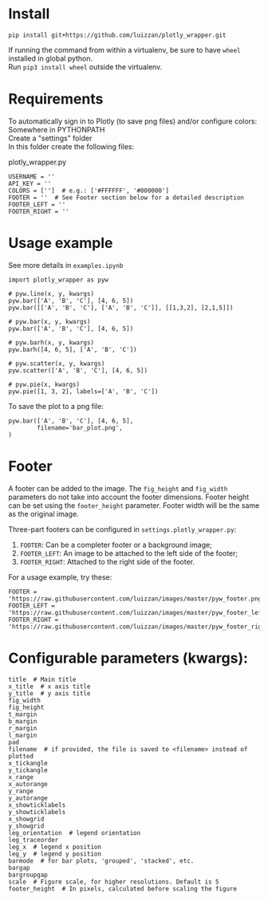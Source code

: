 # Install

`pip install git+https://github.com/luizzan/plotly_wrapper.git`

If running the command from within a virtualenv, be sure to have `wheel` installed in global python.<br>
Run `pip3 install wheel` outside the virtualenv.

# Requirements

To automatically sign in to Plotly (to save png files) and/or configure colors:
Somewhere in PYTHONPATH<br>
Create a "settings" folder<br>
In this folder create the following files:

plotly_wrapper.py
```
USERNAME = ''
API_KEY = ''
COLORS = ['']  # e.g.: ['#FFFFFF', '#000000']
FOOTER = ''  # See Footer section below for a detailed description
FOOTER_LEFT = ''
FOOTER_RIGHT = ''
```

# Usage example

See more details in `examples.ipynb`

```
import plotly_wrapper as pyw

# pyw.line(x, y, kwargs)
pyw.bar(['A', 'B', 'C'], [4, 6, 5])
pyw.bar([['A', 'B', 'C'], ['A', 'B', 'C']], [[1,3,2], [2,1,5]])

# pyw.bar(x, y, kwargs)
pyw.bar(['A', 'B', 'C'], [4, 6, 5])

# pyw.barh(x, y, kwargs)
pyw.barh([4, 6, 5], ['A', 'B', 'C'])

# pyw.scatter(x, y, kwargs)
pyw.scatter(['A', 'B', 'C'], [4, 6, 5])

# pyw.pie(x, kwargs)
pyw.pie([1, 3, 2], labels=['A', 'B', 'C'])
```

To save the plot to a png file:

```
pyw.bar(['A', 'B', 'C'], [4, 6, 5],
        filename='bar_plot.png',
)
```

# Footer

A footer can be added to the image. The `fig_height` and `fig_width` parameters do not take into account the footer dimensions. Footer height can be set using the `footer_height` parameter. Footer width will be the same as the original image.

Three-part footers can be configured in `settings.plotly_wrapper.py`:<br>
1. `FOOTER`: Can be a completer footer or a background image;
2. `FOOTER_LEFT`: An image to be attached to the left side of the footer;
3. `FOOTER_RIGHT`: Attached to the right side of the footer.

For a usage example, try these:
```
FOOTER = 'https://raw.githubusercontent.com/luizzan/images/master/pyw_footer.png'
FOOTER_LEFT = 'https://raw.githubusercontent.com/luizzan/images/master/pyw_footer_left.png'
FOOTER_RIGHT = 'https://raw.githubusercontent.com/luizzan/images/master/pyw_footer_right.png'
```

# Configurable parameters (kwargs):

```
title  # Main title
x_title  # x axis title
y_title  # y axis title
fig_width
fig_height
t_margin
b_margin
r_margin
l_margin
pad
filename  # if provided, the file is saved to <filename> instead of plotted
x_tickangle
y_tickangle
x_range
x_autorange
y_range
y_autorange
x_showticklabels
y_showticklabels
x_showgrid
y_showgrid
leg_orientation  # legend orientation
leg_traceorder
leg_x  # legend x position
leg_y  # legend y position
barmode  # for bar plots, 'grouped', 'stacked', etc.
bargap
bargroupgap
scale  # Figure scale, for higher resolutions. Default is 5
footer_height  # In pixels, calculated before scaling the figure
```
